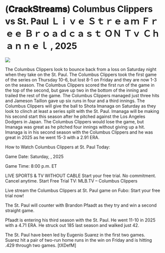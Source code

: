 # (𝐂𝐫𝐚𝐜𝐤𝐒𝐭𝐫𝐞𝐚𝐦𝐬) Columbus Clippers vs St. Paul Ｌｉｖｅ Ｓｔｒｅａｍ Ｆｒｅｅ Ｂｒｏａｄｃａｓｔ ＯＮ Ｔｖ Ｃｈａｎｎｅｌ , 2025  
  
  
[![](https://i.imgur.com/qSNzIqt.png)](https://movie.rssnews.media/xvqZnYbQw.php)  
  
The Columbus Clippers look to bounce back from a loss on Saturday night when they take on the St. Paul. The Columbus Clippers took the first game of the series on Thursday 10-6, but lost 8-1 on Friday and they are now 1-3 on the season. The Columbus Clippers scored the first run of the game in the top of the second, but gave up two in the bottom of the inning and trailed the rest of the game. The Columbus Clippers managed just three hits and Jameson Taillon gave up six runs in four and a third innings. The Columbus Clippers will give the ball to Shota Imanaga on Saturday as they look to clinch at least a series split with the St. Paul. Imanaga will be making his second start this season after he pitched against the Los Angeles Dodgers in Japan. The Columbus Clippers would lose the game, but Imanaga was great as he pitched four innings without giving up a hit. Imanaga is in his second season with the Columbus Clippers and he was great in 2025 as he went 15-3 with a 2.91 ERA.

How to Watch Columbus Clippers at St. Paul Today:

Game Date: Saturday, , 2025

Game Time: 8:00 p.m. ET

LIVE SPORTS & TV WITHOUT CABLE
Start your free trial. No commitment. Cancel anytime.
Start Free Trial
TV: MLB.TV – Columbus Clippers

Live stream the Columbus Clippers at St. Paul game on Fubo: Start your free trial now!

The St. Paul will counter with Brandon Pfaadt as they try and win a second straight game.

Pfaadt is entering his third season with the St. Paul. He went 11-10 in 2025 with a 4.71 ERA. He struck out 185 last season and walked just 42.

The St. Paul have been led by Eugenio Suarez in the first two games. Suarez hit a pair of two-run home runs in the win on Friday and is hitting .429 through two games. [tXDefM]